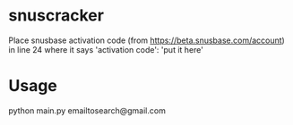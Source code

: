 # snuscracker
Place snusbase activation code 
(from https://beta.snusbase.com/account) 
in line 24 where it says 'activation code': 'put it here'

<h1>Usage</h1>
python main.py emailtosearch@gmail.com
